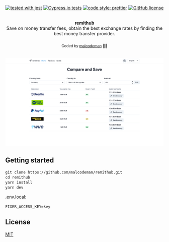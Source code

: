 <div align="center">

[![tested with jest](https://img.shields.io/badge/tested_with-jest-99424f.svg)](https://github.com/facebook/jest)
[![Cypress.io tests](https://img.shields.io/badge/cypress.io-tests-green.svg?style=flat-square)](https://cypress.io)
[![code style: prettier](https://img.shields.io/badge/code_style-prettier-ff69b4.svg)](https://github.com/prettier/prettier)
[![GitHub license](https://img.shields.io/badge/license-MIT-blue.svg)](https://github.com/malcodeman/remithub/blob/master/LICENSE)

</div>
<br />
<div align="center"><strong>remithub</strong></div>
<div align="center">Save on money transfer fees, obtain the best exchange rates by finding the best money transfer provider.</div>
<br />
<div align="center">
  <sub>Coded by <a href="https://malcodeman.com">malcodeman</a> 👨‍🚀</sub>
</div>
<br />

![Screenshot](readme/screenshot.png)

## Getting started

```
git clone https://github.com/malcodeman/remithub.git
cd remithub
yarn install
yarn dev
```

.env.local:

```
FIXER_ACCESS_KEY=key
```

## License

[MIT](./LICENSE)
